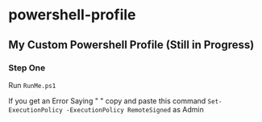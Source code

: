 # powershell-profile
## My Custom Powershell Profile (Still in Progress)

### Step One
Run ``` RunMe.ps1 ``` 

If you get an Error Saying " " copy and paste this command 
``` Set-ExecutionPolicy -ExecutionPolicy RemoteSigned ``` as Admin
